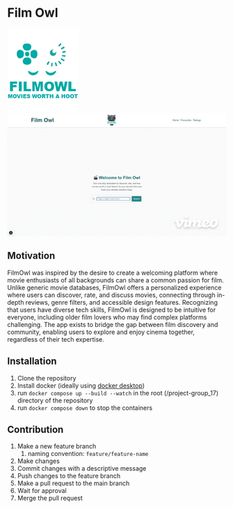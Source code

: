# Film Owl
![Logo Image](logo.png)
![Film Owl Giphy](doc/FilmOwl.gif)

## Motivation

FilmOwl was inspired by the desire to create a welcoming platform where movie enthusiasts of all backgrounds can share a common passion for film. Unlike generic movie databases, FilmOwl offers a personalized experience where users can discover, rate, and discuss movies, connecting through in-depth reviews, genre filters, and accessible design features. Recognizing that users have diverse tech skills, FilmOwl is designed to be intuitive for everyone, including older film lovers who may find complex platforms challenging. The app exists to bridge the gap between film discovery and community, enabling users to explore and enjoy cinema together, regardless of their tech expertise.

## Installation

1. Clone the repository
2. Install docker (ideally using [docker desktop](https://www.docker.com/products/docker-desktop/))
3. run `docker compose up --build --watch` in the root (/project-group_17) directory of the repository
4. run `docker compose down` to stop the containers

## Contribution

1. Make a new feature branch
    1. naming convention: `feature/feature-name`
2. Make changes
3. Commit changes with a descriptive message
4. Push changes to the feature branch
5. Make a pull request to the main branch
6. Wait for approval
7. Merge the pull request
